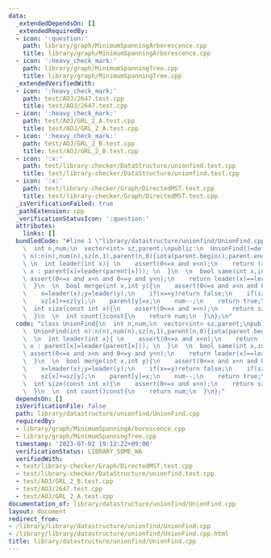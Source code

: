 ```yaml
---
data:
  _extendedDependsOn: []
  _extendedRequiredBy:
  - icon: ':question:'
    path: library/graph/MinimumSpanningArborescence.cpp
    title: library/graph/MinimumSpanningArborescence.cpp
  - icon: ':heavy_check_mark:'
    path: library/graph/MinimumSpanningTree.cpp
    title: library/graph/MinimumSpanningTree.cpp
  _extendedVerifiedWith:
  - icon: ':heavy_check_mark:'
    path: test/AOJ/2647.test.cpp
    title: test/AOJ/2647.test.cpp
  - icon: ':heavy_check_mark:'
    path: test/AOJ/GRL_2_A.test.cpp
    title: test/AOJ/GRL_2_A.test.cpp
  - icon: ':heavy_check_mark:'
    path: test/AOJ/GRL_2_B.test.cpp
    title: test/AOJ/GRL_2_B.test.cpp
  - icon: ':x:'
    path: test/library-checker/DataStructure/unionfind.test.cpp
    title: test/library-checker/DataStructure/unionfind.test.cpp
  - icon: ':x:'
    path: test/library-checker/Graph/DirectedMST.test.cpp
    title: test/library-checker/Graph/DirectedMST.test.cpp
  _isVerificationFailed: true
  _pathExtension: cpp
  _verificationStatusIcon: ':question:'
  attributes:
    links: []
  bundledCode: "#line 1 \"library/datastructure/unionfind/UnionFind.cpp\"\nclass UnionFind{\n\
    \  int n,num;\n  vector<int> sz,parent;\npublic:\n  UnionFind()=default;\n  UnionFind(int\
    \ n):n(n),num(n),sz(n,1),parent(n,0){iota(parent.begin(),parent.end(),0);}\n \
    \ \n  int leader(int x){ \n    assert(0<=x and x<n);\n    return (x==parent[x]?\
    \ x : parent[x]=leader(parent[x])); \n  }\n  \n  bool same(int x,int y){\n   \
    \ assert(0<=x and x<n and 0<=y and y<n);\n    return leader(x)==leader(y); \n\
    \  }\n  \n  bool merge(int x,int y){\n    assert(0<=x and x<n and 0<=y and y<n);\n\
    \    x=leader(x);y=leader(y);\n    if(x==y)return false;\n    if(sz[x]<sz[y])swap(x,y);\n\
    \    sz[x]+=sz[y];\n    parent[y]=x;\n    num--;\n    return true;\n  }\n  \n\
    \  int size(const int x){\n    assert(0<=x and x<n);\n    return sz[leader(x)];\n\
    \  }\n  \n  int count()const{\n    return num;\n  }\n};\n"
  code: "class UnionFind{\n  int n,num;\n  vector<int> sz,parent;\npublic:\n  UnionFind()=default;\n\
    \  UnionFind(int n):n(n),num(n),sz(n,1),parent(n,0){iota(parent.begin(),parent.end(),0);}\n\
    \  \n  int leader(int x){ \n    assert(0<=x and x<n);\n    return (x==parent[x]?\
    \ x : parent[x]=leader(parent[x])); \n  }\n  \n  bool same(int x,int y){\n   \
    \ assert(0<=x and x<n and 0<=y and y<n);\n    return leader(x)==leader(y); \n\
    \  }\n  \n  bool merge(int x,int y){\n    assert(0<=x and x<n and 0<=y and y<n);\n\
    \    x=leader(x);y=leader(y);\n    if(x==y)return false;\n    if(sz[x]<sz[y])swap(x,y);\n\
    \    sz[x]+=sz[y];\n    parent[y]=x;\n    num--;\n    return true;\n  }\n  \n\
    \  int size(const int x){\n    assert(0<=x and x<n);\n    return sz[leader(x)];\n\
    \  }\n  \n  int count()const{\n    return num;\n  }\n};"
  dependsOn: []
  isVerificationFile: false
  path: library/datastructure/unionfind/UnionFind.cpp
  requiredBy:
  - library/graph/MinimumSpanningArborescence.cpp
  - library/graph/MinimumSpanningTree.cpp
  timestamp: '2023-07-02 19:12:22+09:00'
  verificationStatus: LIBRARY_SOME_WA
  verifiedWith:
  - test/library-checker/Graph/DirectedMST.test.cpp
  - test/library-checker/DataStructure/unionfind.test.cpp
  - test/AOJ/GRL_2_B.test.cpp
  - test/AOJ/2647.test.cpp
  - test/AOJ/GRL_2_A.test.cpp
documentation_of: library/datastructure/unionfind/UnionFind.cpp
layout: document
redirect_from:
- /library/library/datastructure/unionfind/UnionFind.cpp
- /library/library/datastructure/unionfind/UnionFind.cpp.html
title: library/datastructure/unionfind/UnionFind.cpp
---
```

